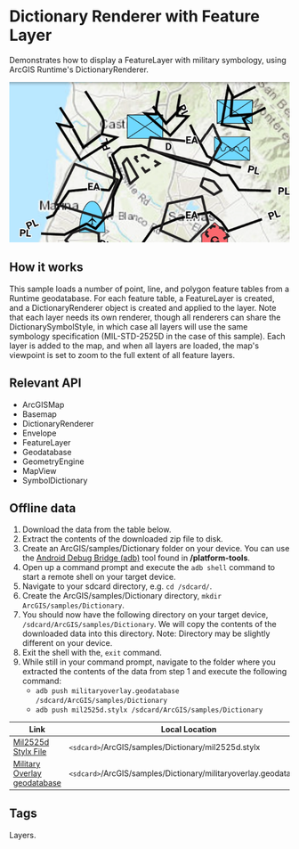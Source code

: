 # Dictionary Renderer with Feature Layer

Demonstrates how to display a FeatureLayer with military symbology, using ArcGIS Runtime's DictionaryRenderer.

![Dictionary Renderer with Feature Layer App](feature-layer-dictionary-renderer.png)

## How it works

This sample loads a number of point, line, and polygon feature tables from a Runtime geodatabase. For each feature table, a FeatureLayer is created, and a DictionaryRenderer object is created and applied to the layer. Note that each layer needs its own renderer, though all renderers can share the DictionarySymbolStyle, in which case all layers will use the same symbology specification (MIL-STD-2525D in the case of this sample). Each layer is added to the map, and when all layers are loaded, the map's viewpoint is set to zoom to the full extent of all feature layers.


## Relevant API

* ArcGISMap
* Basemap
* DictionaryRenderer
* Envelope
* FeatureLayer
* Geodatabase
* GeometryEngine
* MapView
* SymbolDictionary


## Offline data
1. Download the data from the table below.
2. Extract the contents of the downloaded zip file to disk.  
3. Create an ArcGIS/samples/Dictionary folder on your device. You can use the [Android Debug Bridge (adb)](https://developer.android.com/guide/developing/tools/adb.html) tool found in **<sdk-dir>/platform-tools**.
4. Open up a command prompt and execute the ```adb shell``` command to start a remote shell on your target device.
5. Navigate to your sdcard directory, e.g. ```cd /sdcard/```.  
6. Create the ArcGIS/samples/Dictionary directory, ```mkdir ArcGIS/samples/Dictionary```.
7. You should now have the following directory on your target device, ```/sdcard/ArcGIS/samples/Dictionary```. We will copy the contents of the downloaded data into this directory. Note:  Directory may be slightly different on your device.
8. Exit the shell with the, ```exit``` command.
9. While still in your command prompt, navigate to the folder where you extracted the contents of the data from step 1 and execute the following command: 
	* ```adb push militaryoverlay.geodatabase /sdcard/ArcGIS/samples/Dictionary```
	* ```adb push mil2525d.stylx /sdcard/ArcGIS/samples/Dictionary```


Link | Local Location
---------|-------|
|[Mil2525d Stylx File](https://www.arcgis.com/home/item.html?id=e34835bf5ec5430da7cf16bb8c0b075c)| `<sdcard>`/ArcGIS/samples/Dictionary/mil2525d.stylx |
|[Military Overlay geodatabase](https://www.arcgis.com/home/item.html?id=e0d41b4b409a49a5a7ba11939d8535dc)| `<sdcard>`/ArcGIS/samples/Dictionary/militaryoverlay.geodatabase |


## Tags

Layers.